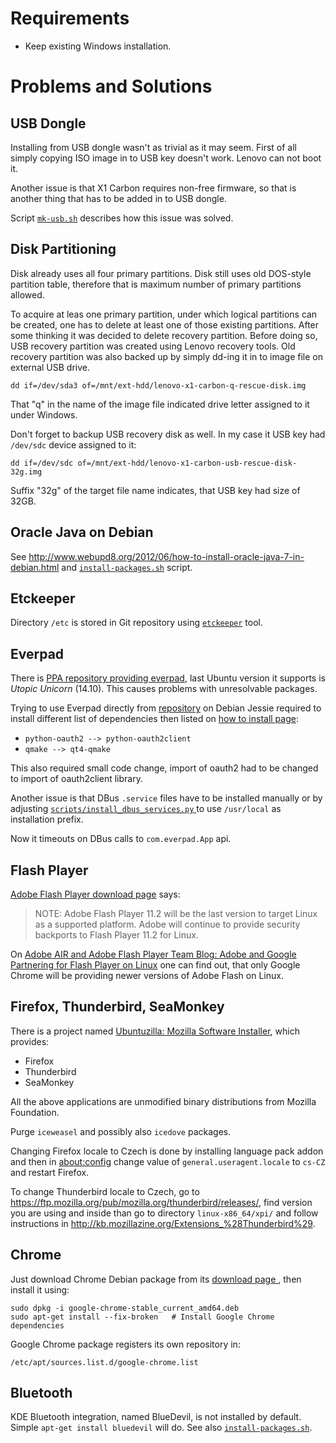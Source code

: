 Requirements
============

* Keep existing Windows installation.


Problems and Solutions
======================


USB Dongle
----------

Installing from USB dongle wasn't as trivial as it may seem. First of all
simply copying ISO image in to USB key doesn't work. Lenovo can not boot it.

Another issue is that X1 Carbon requires non-free firmware, so that is another
thing that has to be added in to USB dongle.

Script [`mk-usb.sh`](mk-usb.sh) describes how this issue was solved.


Disk Partitioning
-----------------

Disk already uses all four primary partitions. Disk still uses old DOS-style
partition table, therefore that is maximum number of primary partitions
allowed.

To acquire at leas one primary partition, under which logical partitions can be
created, one has to delete at least one of those existing partitions. After
some thinking it was decided to delete recovery partition. Before doing so, USB
recovery partition was created using Lenovo recovery tools. Old recovery
partition was also backed up by simply dd-ing it in to image file on external
USB drive.

    dd if=/dev/sda3 of=/mnt/ext-hdd/lenovo-x1-carbon-q-rescue-disk.img

That "q" in the name of the image file indicated drive letter assigned to it
under Windows.

Don't forget to backup USB recovery disk as well. In my case it USB key had
`/dev/sdc` device assigned to it:

    dd if=/dev/sdc of=/mnt/ext-hdd/lenovo-x1-carbon-usb-rescue-disk-32g.img

Suffix "32g" of the target file name indicates, that USB key had size of 32GB.


Oracle Java on Debian
---------------------

See <http://www.webupd8.org/2012/06/how-to-install-oracle-java-7-in-debian.html>
and [`install-packages.sh`](install-packages.sh) script.


Etckeeper
---------

Directory `/etc` is stored in Git repository using [`etckeeper`][etckeeper]
tool.


Everpad
-------

There is [PPA repository providing everpad][Everpad PPA], last Ubuntu version
it supports is *Utopic Unicorn* (14.10). This causes problems with unresolvable
packages.

Trying to use Everpad directly from [repository][Everpad repository] on Debian
Jessie required to install different list of dependencies then listed on [how
to install page][Everpad: How to install]:

* `python-oauth2 --> python-oauth2client`
* `qmake --> qt4-qmake`

This also required small code change, import of oauth2 had to be changed to
import of oauth2client library.

Another issue is that DBus `.service` files have to be installed manually or by
adjusting [`scripts/install_dbus_services.py`
][Everpad: scripts/install\_dbus\_services.py] to use `/usr/local` as
installation prefix.

Now it timeouts on DBus calls to `com.everpad.App` api.


Flash Player
------------

[Adobe Flash Player download page][] says:

> NOTE: Adobe Flash Player 11.2 will be the last version to target Linux as a
> supported platform. Adobe will continue to provide security backports to
> Flash Player 11.2 for Linux.

On [Adobe AIR and Adobe Flash Player Team Blog: Adobe and Google Partnering for
Flash Player on Linux][Adobe and Google Partnering for Flash Player on Linux]
one can find out, that only Google Chrome will be providing newer versions of
Adobe Flash on Linux.


Firefox, Thunderbird, SeaMonkey
-------------------------------

There is a project named [Ubuntuzilla: Mozilla Software Installer][], which
provides:

* Firefox
* Thunderbird
* SeaMonkey

All the above applications are unmodified binary distributions from Mozilla
Foundation.

Purge `iceweasel` and possibly also `icedove` packages.

Changing Firefox locale to Czech is done by installing language pack addon and
then in <about:config> change value of `general.useragent.locale` to `cs-CZ`
and restart Firefox.

To change Thunderbird locale to Czech, go to
<https://ftp.mozilla.org/pub/mozilla.org/thunderbird/releases/>, find version
you are using and inside than go to directory `linux-x86_64/xpi/` and follow
instructions in <http://kb.mozillazine.org/Extensions_%28Thunderbird%29>.


Chrome
------

Just download Chrome Debian package from its [download page
][Chrome download page], then install it using:

    sudo dpkg -i google-chrome-stable_current_amd64.deb
    sudo apt-get install --fix-broken   # Install Google Chrome dependencies

Google Chrome package registers its own repository in:

    /etc/apt/sources.list.d/google-chrome.list


Bluetooth
---------

KDE Bluetooth integration, named BlueDevil, is not installed by default. Simple
`apt-get install bluedevil` will do. See also
[`install-packages.sh`](install-packages.sh).


[Adobe Flash Player download page]:
  https://get.adobe.com/flashplayer/
[Adobe and Google Partnering for Flash Player on Linux]:
  https://blogs.adobe.com/flashplayer/2012/02/adobe-and-google-partnering-for-flash-player-on-linux.html
[Chrome download page]:
  https://www.google.com/chrome/browser/desktop/
[etckeeper]:
  https://joeyh.name/code/etckeeper/
[Everpad PPA]:
  https://launchpad.net/~nvbn-rm/+archive/ubuntu/ppa
[Everpad repository]:
  https://github.com/nvbn/everpad
[Everpad: How to install]:
  https://github.com/nvbn/everpad/wiki/how-to-install
[Everpad: scripts/install\_dbus\_services.py]:
  https://github.com/nvbn/everpad/blob/develop/scripts/install_dbus_services.py
[Ubuntuzilla: Mozilla Software Installer]:
  http://sourceforge.net/p/ubuntuzilla/wiki/Main_Page/
